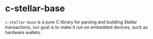 # c-stellar-base

`c-stellar-base` is a pure C library for parsing and building Stellar transactions, our goal is to make it run on embedded devices, such as hardware wallets.
